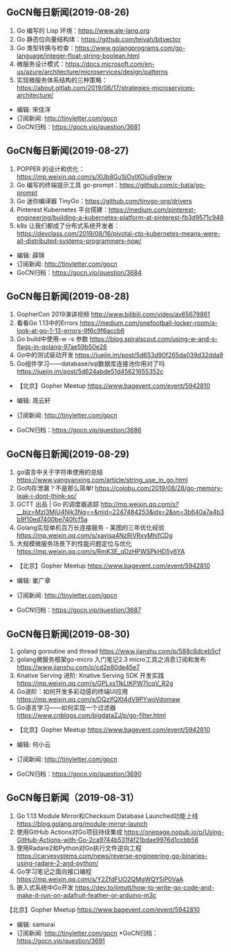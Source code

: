 ## GoCN每日新闻(2019-08-26)

1. Go 编写的 Lisp 环境：https://www.ale-lang.org
2. Go 静态位向量结构体：https://github.com/teivah/bitvector
3. Go 类型转换与检查：https://www.golangprograms.com/go-language/integer-float-string-boolean.html
4. 微服务设计模式：https://docs.microsoft.com/en-us/azure/architecture/microservices/design/patterns 
5. 实现微服务体系结构的三种策略：https://about.gitlab.com/2019/06/17/strategies-microservices-architecture/

* 编辑: 宋佳洋 
* 订阅新闻: http://tinyletter.com/gocn  
* GoCN归档：https://gocn.vip/question/3681

## GoCN每日新闻(2019-08-27)

1. POPPER 的设计和优化：https://mp.weixin.qq.com/s/XUb8Gu1jjOvlXOju6g9erw
2. Go 编写的终端提示工具 go-prompt：https://github.com/c-bata/go-prompt 
3. Go 迷你编译器 TinyGo：https://github.com/tinygo-org/drivers 
4. Pinterest Kubernetes 平台搭建：https://medium.com/pinterest-engineering/building-a-kubernetes-platform-at-pinterest-fb3d9571c948
5. k8s 让我们都成了分布式系统开发者：https://devclass.com/2019/08/16/pivotal-cto-kubernetes-means-were-all-distributed-systems-programmers-now/

* 编辑: 薛锦 
* 订阅新闻: http://tinyletter.com/gocn  
* GoCN归档：https://gocn.vip/question/3684

## GoCN每日新闻(2019-08-28)

1.  GopherCon 2019演讲视频 http://www.bilibili.com/video/av65679861 
2. 看看Go 1.13中的Errors https://medium.com/onefootball-locker-room/a-look-at-go-1-13-errors-9f6c9f6accb6
3. Go build中使用-w -s 参数 https://blog.spiralscout.com/using-w-and-s-flags-in-golang-97ae59b50e26
4. Go中的测试驱动开发 https://juejin.im/post/5d653d90f265da039d32dda9
5. Go组件学习——database/sql数据库连接池你用对了吗 https://juejin.im/post/5d624abde51d45621655352c

* 【北京】Gopher Meetup https://www.bagevent.com/event/5942810

* 编辑: 周云轩
* 订阅新闻: http://tinyletter.com/gocn  
* GoCN归档：https://gocn.vip/question/3686

## GoCN每日新闻(2019-08-29)

1. go语言中关于字符串使用的总结 https://www.yangyanxing.com/article/string_use_in_go.html
2. Go内存泄漏？不是那么简单!  https://colobu.com/2019/08/28/go-memory-leak-i-dont-think-so/
3. GCTT 出品 | Go 的调度器追踪   http://mp.weixin.qq.com/s?__biz=MzI3MjU4Njk3Ng==&mid=2247484253&idx=2&sn=3b640a7a4b3b9f10ed7400be740fcf5a
4. Golang实现单机百万长连接服务 - 美图的三年优化经验 https://mp.weixin.qq.com/s/xavjsa4NzRiVRxyMhifCDg
5. 大规模微服务场景下的性能问题定位与优化 https://mp.weixin.qq.com/s/RmK3E_qDzHPWSPkHD5y6YA

* 【北京】Gopher Meetup https://www.bagevent.com/event/5942810

* 编辑: 崔广章
* 订阅新闻: http://tinyletter.com/gocn  
* GoCN归档：https://gocn.vip/question/3687

## GoCN每日新闻(2019-08-30)

1. golang goroutine and thread https://www.jianshu.com/p/588c6dceb5cf
2. golang微服务框架go-micro 入门笔记2.3 micro工具之消息订阅和发布 https://www.jianshu.com/p/cd2e80de45e7
3. Knative Serving 进阶: Knative Serving SDK 开发实践 https://mp.weixin.qq.com/s/GPLxs11kLtKPW7IcqV_R2g
4. Go进阶：如何开发多彩动感的终端UI应用 https://mp.weixin.qq.com/s/DQzlfQXt4dV9PYwoVdomaw
5. Go语言学习——如何实现一个过滤器 https://www.cnblogs.com/bigdataZJ/p/go-filter.html 

* 【北京】Gopher Meetup https://www.bagevent.com/event/5942810

* 编辑: 何小云
* 订阅新闻: http://tinyletter.com/gocn  
* GoCN归档：https://gocn.vip/question/3690


## GoCN每日新闻（2019-08-31）
1. Go 1.13 Module Mirror和Checksum Database Launched功能上线 https://blog.golang.org/module-mirror-launch
2. 使用GitHub Actions对Go项目持续集成 https://onepage.nopub.io/p/Using-GitHub-Actions-with-Go-2ca9744b531f4f21bdae9976d1ccbb58
3. 使用Radare2和Python对Go执行文件逆向工程 https://carvesystems.com/news/reverse-engineering-go-binaries-using-radare-2-and-python/
4. Go学习笔记之面向接口编程 https://mp.weixin.qq.com/s/Y2ZfdFUO2QMgWQY5jP0VaA
5. 嵌入式系统中Go开发 https://dev.to/jimutt/how-to-write-go-code-and-make-it-run-on-adafruit-feather-or-arduino-m3c

【北京】Gopher Meetup https://www.bagevent.com/event/5942810

* 编辑: samurai 
* 订阅新闻: http://tinyletter.com/gocn 
*GoCN归档： https://gocn.vip/question/3691

